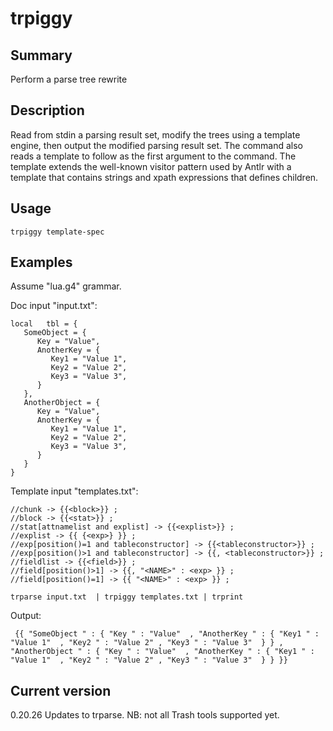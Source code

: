 # trpiggy

## Summary

Perform a parse tree rewrite

## Description

Read from stdin a parsing result set, modify the trees using a template engine, then
output the modified parsing result set. The command also reads a template to follow
as the first argument to the command. The template extends the well-known visitor
pattern used by Antlr with a template that contains strings and xpath expressions
that defines children.

## Usage

    trpiggy template-spec

## Examples

Assume "lua.g4" grammar.

Doc input "input.txt":
```
local   tbl = {
   SomeObject = {
      Key = "Value",
      AnotherKey = {
         Key1 = "Value 1",
         Key2 = "Value 2",
         Key3 = "Value 3",
      }
   },
   AnotherObject = {
      Key = "Value",
      AnotherKey = {
         Key1 = "Value 1",
         Key2 = "Value 2",
         Key3 = "Value 3",
      }
   }
}
```
Template input "templates.txt":
```
//chunk -> {{<block>}} ;
//block -> {{<stat>}} ;
//stat[attnamelist and explist] -> {{<explist>}} ;
//explist -> {{ {<exp>} }} ;
//exp[position()=1 and tableconstructor] -> {{<tableconstructor>}} ;
//exp[position()>1 and tableconstructor] -> {{, <tableconstructor>}} ;
//fieldlist -> {{<field>}} ;
//field[position()>1] -> {{, "<NAME>" : <exp> }} ;
//field[position()=1] -> {{ "<NAME>" : <exp> }} ;
```

    trparse input.txt  | trpiggy templates.txt | trprint

Output:
```
 {{ "SomeObject " : { "Key " : "Value"  , "AnotherKey " : { "Key1 " : "Value 1"  , "Key2 " : "Value 2" , "Key3 " : "Value 3"  } } , "AnotherObject " : { "Key " : "Value"  , "AnotherKey " : { "Key1 " : "Value 1"  , "Key2 " : "Value 2" , "Key3 " : "Value 3"  } } }}
```

## Current version

0.20.26 Updates to trparse. NB: not all Trash tools supported yet.
